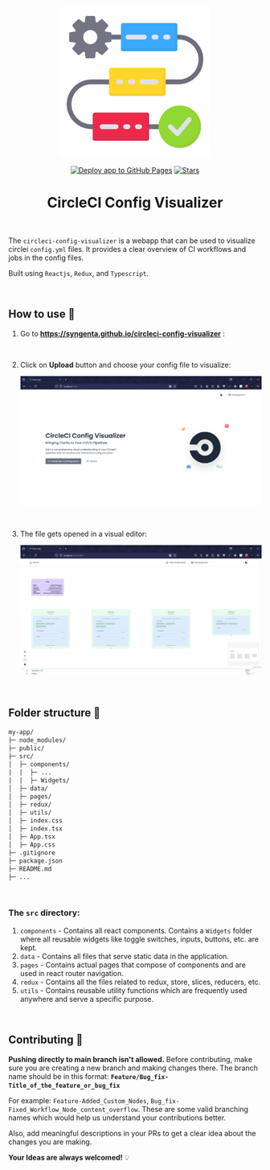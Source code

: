 <center>

<img src="./images/logo.png" height="300" width="300"></img>

[![Deploy app to GitHub Pages](https://github.com/syngenta/circleci-config-visualizer/actions/workflows/deploy.yml/badge.svg?branch=main)](https://github.com/syngenta/circleci-config-visualizer/actions/workflows/deploy.yml)
[![Stars](https://custom-icon-badges.herokuapp.com/github/stars/syngenta/circleci-config-visualizer?logo=star&style=social&logoColor=black)](https://custom-icon-badges.herokuapp.com/github/stars/syngenta/circleci-config-visualizer?logo=star&style=social&logoColor=black)

# CircleCI Config Visualizer
</center>

<br />

The `circleci-config-visualizer` is a webapp that can be used to visualize circlei `config.yml` files. It provides a clear overview of CI workflows and jobs in the config files.


Built using `Reactjs`, `Redux`, and `Typescript`.

<br />

## How to use 📝
1. Go to **https://syngenta.github.io/circleci-config-visualizer** :

<br />

2. Click on **Upload** button and choose your config file to visualize:

    ![Homepage](https://github.com/syngenta/circleci-config-visualizer/blob/main/images/homepage.png)

<br />

3. The file gets opened in a visual editor:

    ![Visualized file](https://github.com/syngenta/circleci-config-visualizer/blob/main/images/visualized_file.png)

<br />

## Folder structure 📁
```
my-app/
├─ node_modules/
├─ public/
├─ src/
│  ├─ components/
|  |  ├─ ...
|  |  ├─ Widgets/
│  ├─ data/
│  ├─ pages/
│  ├─ redux/
│  ├─ utils/
│  ├─ index.css
│  ├─ index.tsx
│  ├─ App.tsx
│  ├─ App.css
├─ .gitignore
├─ package.json
├─ README.md
├─ ...
```

<br />

### The `src` directory:
 1. `components` - Contains all react components. Contains a `Widgets` folder where all reusable widgets like toggle switches, inputs, buttons, etc. are kept.
 2. `data` - Contains all files that serve static data in the application.
 3. `pages` - Contains actual pages that compose of components and are used in react router navigation.
 4. `redux` - Contains all the files related to redux, store, slices, reducers, etc.
 5. `utils` - Contains reusable utility functions which are frequently used anywhere and serve a specific purpose.

<br />

## Contributing 📌
**Pushing directly to main branch isn't allowed.** Before contributing, make sure you are creating a new branch and making changes there. The branch name should be in this format:
**`Feature/Bug_fix-Title_of_the_feature_or_bug_fix`**

For example: `Feature-Added_Custom_Nodes`, `Bug_fix-Fixed_Workflow_Node_content_overflow`. These are some valid branching names which would help us understand your contributions better.

Also, add meaningful descriptions in your PRs to get a clear idea about the changes you are making.

**Your Ideas are always welcomed!** 💡